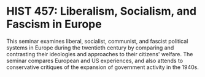 # HIST 457: Liberalism, Socialism, and Fascism in Europe

This seminar examines liberal, socialist, communist, and fascist political systems in Europe during the twentieth century by comparing and contrasting their ideologies and approaches to their citizens' welfare. The seminar compares European and US experiences, and also attends to conservative critiques of the expansion of government activity in the 1940s.